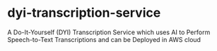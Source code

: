 # dyi-transcription-service
A Do-It-Yourself (DYI) Transcription Service which uses AI to Perform Speech-to-Text Transcriptions and can be Deployed in AWS cloud

